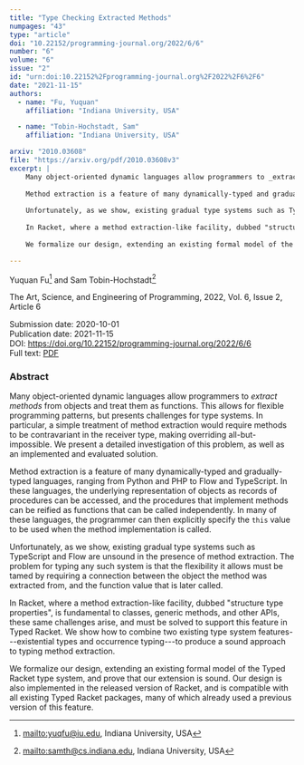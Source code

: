 ```yaml
---
title: "Type Checking Extracted Methods"
numpages: "43"
type: "article"
doi: "10.22152/programming-journal.org/2022/6/6"
number: "6"
volume: "6"
issue: "2"
id: "urn:doi:10.22152%2Fprogramming-journal.org%2F2022%2F6%2F6"
date: "2021-11-15"
authors: 
  - name: "Fu, Yuquan"
    affiliation: "Indiana University, USA"

  - name: "Tobin-Hochstadt, Sam"
    affiliation: "Indiana University, USA"

arxiv: "2010.03608"
file: "https://arxiv.org/pdf/2010.03608v3"
excerpt: |
    Many object-oriented dynamic languages allow programmers to _extract methods_ from objects and treat them as functions. This allows for flexible programming patterns, but presents challenges for type systems. In particular, a simple treatment of method extraction would require methods to be contravariant in the receiver type, making overriding all-but-impossible. We present a detailed investigation of this problem, as well as an implemented and evaluated solution.
    
    Method extraction is a feature of many dynamically-typed and gradually-typed languages, ranging from Python and PHP to Flow and TypeScript. In these languages, the underlying representation of objects as records of procedures can be accessed, and the procedures that implement methods can be reified as functions that can be called independently. In many of these languages, the programmer can then explicitly specify the `this` value to be used when the method implementation is called.
    
    Unfortunately, as we show, existing gradual type systems such as TypeScript and Flow are unsound in the presence of method extraction. The problem for typing any such system is that the flexibility it allows must be tamed by requiring a connection between the object the method was extracted from, and the function value that is later called.
    
    In Racket, where a method extraction-like facility, dubbed "structure type properties", is fundamental to classes, generic methods, and other APIs, these same challenges arise, and must be solved to support this feature in Typed Racket. We show how to combine two existing type system features---existential types and occurrence typing---to produce a sound approach to typing method extraction.
    
    We formalize our design, extending an existing formal model of the Typed Racket type system, and prove that our extension is sound. Our design is also implemented in the released version of Racket, and is compatible with all existing Typed Racket packages, many of which already used a previous version of this feature.

---
```

Yuquan Fu[^1] and Sam Tobin-Hochstadt[^2]

The Art, Science, and Engineering of Programming, 2022, Vol. 6, Issue 2, Article 6

Submission date: 2020-10-01  
Publication date: 2021-11-15  
DOI: <https://doi.org/10.22152/programming-journal.org/2022/6/6>  
Full text: [PDF](https://arxiv.org/pdf/2010.03608v3)  


### Abstract

Many object-oriented dynamic languages allow programmers to _extract methods_ from objects and treat them as functions. This allows for flexible programming patterns, but presents challenges for type systems. In particular, a simple treatment of method extraction would require methods to be contravariant in the receiver type, making overriding all-but-impossible. We present a detailed investigation of this problem, as well as an implemented and evaluated solution.

Method extraction is a feature of many dynamically-typed and gradually-typed languages, ranging from Python and PHP to Flow and TypeScript. In these languages, the underlying representation of objects as records of procedures can be accessed, and the procedures that implement methods can be reified as functions that can be called independently. In many of these languages, the programmer can then explicitly specify the `this` value to be used when the method implementation is called.

Unfortunately, as we show, existing gradual type systems such as TypeScript and Flow are unsound in the presence of method extraction. The problem for typing any such system is that the flexibility it allows must be tamed by requiring a connection between the object the method was extracted from, and the function value that is later called.

In Racket, where a method extraction-like facility, dubbed "structure type properties", is fundamental to classes, generic methods, and other APIs, these same challenges arise, and must be solved to support this feature in Typed Racket. We show how to combine two existing type system features---existential types and occurrence typing---to produce a sound approach to typing method extraction.

We formalize our design, extending an existing formal model of the Typed Racket type system, and prove that our extension is sound. Our design is also implemented in the released version of Racket, and is compatible with all existing Typed Racket packages, many of which already used a previous version of this feature.


[^1]: <mailto:yuqfu@iu.edu>, Indiana University, USA
[^2]: <mailto:samth@cs.indiana.edu>, Indiana University, USA
